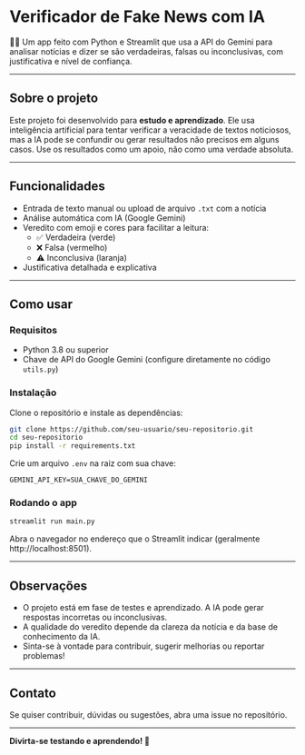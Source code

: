 # Verificador de Fake News com IA

🕵️‍♂️ Um app feito com Python e Streamlit que usa a API do Gemini para analisar notícias e dizer se são verdadeiras, falsas ou inconclusivas, com justificativa e nível de confiança.

---

## Sobre o projeto

Este projeto foi desenvolvido para **estudo e aprendizado**. Ele usa inteligência artificial para tentar verificar a veracidade de textos noticiosos, mas a IA pode se confundir ou gerar resultados não precisos em alguns casos. Use os resultados como um apoio, não como uma verdade absoluta.

---

## Funcionalidades

- Entrada de texto manual ou upload de arquivo `.txt` com a notícia
- Análise automática com IA (Google Gemini)
- Veredito com emoji e cores para facilitar a leitura:
  - ✅ Verdadeira (verde)
  - ❌ Falsa (vermelho)
  - ⚠️ Inconclusiva (laranja)
- Justificativa detalhada e explicativa

---

## Como usar

### Requisitos

- Python 3.8 ou superior
- Chave de API do Google Gemini (configure diretamente no código `utils.py`)

### Instalação

Clone o repositório e instale as dependências:

```bash
git clone https://github.com/seu-usuario/seu-repositorio.git
cd seu-repositorio
pip install -r requirements.txt
```

Crie um arquivo `.env` na raiz com sua chave:

```
GEMINI_API_KEY=SUA_CHAVE_DO_GEMINI
```

### Rodando o app

```bash
streamlit run main.py
```

Abra o navegador no endereço que o Streamlit indicar (geralmente http://localhost:8501).

---

## Observações

- O projeto está em fase de testes e aprendizado. A IA pode gerar respostas incorretas ou inconclusivas.
- A qualidade do veredito depende da clareza da notícia e da base de conhecimento da IA.
- Sinta-se à vontade para contribuir, sugerir melhorias ou reportar problemas!

---

## Contato

Se quiser contribuir, dúvidas ou sugestões, abra uma issue no repositório.

---

**Divirta-se testando e aprendendo! 🚀**